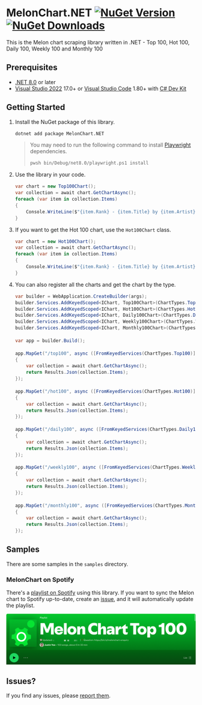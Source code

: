 # MelonChart.NET [![NuGet Version](https://img.shields.io/nuget/v/MelonChart.NET?logo=nuget)](https://www.nuget.org/packages/MelonChart.NET) [![NuGet Downloads](https://img.shields.io/nuget/dt/MelonChart.NET?logo=nuget)](https://www.nuget.org/packages/MelonChart.NET)

This is the Melon chart scraping library written in .NET - Top 100, Hot 100, Daily 100, Weekly 100 and Monthly 100

## Prerequisites

- [.NET 8.0](https://dotnet.microsoft.com/download/dotnet/8.0) or later
- [Visual Studio 2022](https://visualstudio.microsoft.com/vs/) 17.0+ or [Visual Studio Code](https://code.visualstudio.com/) 1.80+ with [C# Dev Kit](https://marketplace.visualstudio.com/items?itemName=ms-dotnettools.csdevkit)

## Getting Started

1. Install the NuGet package of this library.

    ```bash
    dotnet add package MelonChart.NET
    ```

   > You may need to run the following command to install [Playwright](https://playwright.dev/dotnet) dependencies.
   > 
   > ```bash
   > pwsh bin/Debug/net8.0/playwright.ps1 install
   > ```

1. Use the library in your code.

    ```csharp
    var chart = new Top100Chart();
    var collection = await chart.GetChartAsync();
    foreach (var item in collection.Items)
    {
        Console.WriteLine($"{item.Rank} - {item.Title} by {item.Artist}");
    }
    ```

1. If you want to get the Hot 100 chart, use the `Hot100Chart` class.

    ```csharp
    var chart = new Hot100Chart();
    var collection = await chart.GetChartAsync();
    foreach (var item in collection.Items)
    {
        Console.WriteLine($"{item.Rank} - {item.Title} by {item.Artist}");
    }
    ```

1. You can also register all the charts and get the chart by the type.

    ```csharp
    var builder = WebApplication.CreateBuilder(args);
    builder.Services.AddKeyedScoped<IChart, Top100Chart>(ChartTypes.Top100);
    builder.Services.AddKeyedScoped<IChart, Hot100Chart>(ChartTypes.Hot100);
    builder.Services.AddKeyedScoped<IChart, Daily100Chart>(ChartTypes.Daily100);
    builder.Services.AddKeyedScoped<IChart, Weekly100Chart>(ChartTypes.Weekly100);
    builder.Services.AddKeyedScoped<IChart, Monthly100Chart>(ChartTypes.Monthly100);
    
    var app = builder.Build();
    
    app.MapGet("/top100", async ([FromKeyedServices(ChartTypes.Top100)] IChart chart) =>
    {
        var collection = await chart.GetChartAsync();
        return Results.Json(collection.Items);
    });
    
    app.MapGet("/hot100", async ([FromKeyedServices(ChartTypes.Hot100)] IChart chart) =>
    {
        var collection = await chart.GetChartAsync();
        return Results.Json(collection.Items);
    });
    
    app.MapGet("/daily100", async ([FromKeyedServices(ChartTypes.Daily100)] IChart chart) =>
    {
        var collection = await chart.GetChartAsync();
        return Results.Json(collection.Items);
    });
    
    app.MapGet("/weekly100", async ([FromKeyedServices(ChartTypes.Weekly100)] IChart chart) =>
    {
        var collection = await chart.GetChartAsync();
        return Results.Json(collection.Items);
    });
    
    app.MapGet("/monthly100", async ([FromKeyedServices(ChartTypes.Monthly100)] IChart chart) =>
    {
        var collection = await chart.GetChartAsync();
        return Results.Json(collection.Items);
    });
    ```

## Samples

There are some samples in the `samples` directory.

### MelonChart on Spotify

There's a [playlist on Spotify](https://open.spotify.com/playlist/6zRtKdszUiBnJm4lIbC6h9?si=kCR3OHPVTHmI3jHEY1Qyrg) using this library. If you want to sync the Melon chart to Spotify up-to-date, create an [issue](../../issues), and it will automatically update the playlist.

![Melon Chart on Spotify](./assets/melon-chart-on-spotify.png)

## Issues?

If you find any issues, please [report them](../../issues).
